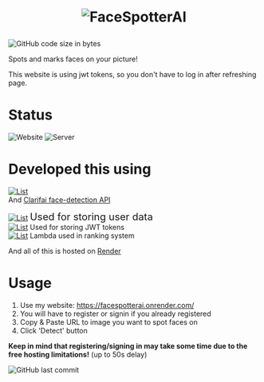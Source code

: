 # <p align=center>![FaceSpotterAI](https://github.com/Sebastian4090/FaceSpotterAI/assets/139238509/dfe65abb-4e0d-4ea5-a497-259b5ab29162)</p>
![GitHub code size in bytes](https://img.shields.io/github/languages/code-size/Sebastian4090/FaceSpotterAI)

Spots and marks faces on your picture!<br/>

This website is using jwt tokens, so you don't have to log in after refreshing page.

# Status
![Website](https://img.shields.io/website?url=https%3A%2F%2Ffacespotterai.onrender.com%2F)
![Server](https://img.shields.io/website?url=https%3A%2F%2Ffacespotterai-api.onrender.com&label=server)


# Developed this using
[![List](https://skillicons.dev/icons?i=js,react,nodejs,express,postgres,redis,docker,aws,postman,bootstrap)](https://skillicons.dev) <br/>
And [Clarifai face-detection API](https://clarifai.com/clarifai/main/models/face-detection) <br/>

[![List](https://skillicons.dev/icons?i=postgres)](https://skillicons.dev) <span style="font-size:20px;">Used for storing user data</span><br/>
[![List](https://skillicons.dev/icons?i=redis)](https://skillicons.dev) Used for storing JWT tokens<br/>
[![List](https://skillicons.dev/icons?i=aws)](https://skillicons.dev) Lambda used in ranking system<br/>

And all of this is hosted on [Render](https://render.com/)

# Usage
1. Use my website: https://facespotterai.onrender.com/
2. You will have to register or signin if you already registered
3. Copy & Paste URL to image you want to spot faces on
4. Click 'Detect' button

**Keep in mind that registering/signing in may take some time due to the free hosting limitations!** (up to 50s delay)

![GitHub last commit](https://img.shields.io/github/last-commit/Sebastian4090/FaceSpotterAI) <br/>





